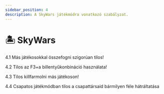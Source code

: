 ```yaml
---
sidebar_position: 4
description: A SkyWars játékmódra vonatkozó szabályzat.
---
```


# 🏝 SkyWars

4.1 Más játékosokkal összefogni szigorúan tilos!

4.2 Tilos az F3+a billentyűkonbináció használata!

4.3 Tilos killfarmolni más játékoson!

4.4 Csapatos játékmódban tilos a csapattársaid bármilyen féle hátráltatása
